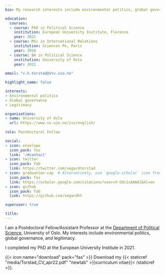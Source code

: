 ```yaml
---
bio: My research interests include environmental politics, global governance and legitimacy.

education:
  courses:
  - course: PhD in Political Science
    institution: European University Institute, Florence
    year: 2021
  - course: MSc in International Relations
    institution: Sciences Po, Paris
    year: 2016
  - course: BA in Political Science
    institution: University of Oslo
    year: 2011
    
email: "v.h.torstad@stv.uio.no"

highlight_name: false

interests:
- Environmental politics
- Global governance
- Legitimacy

organizations:
- name: University of Oslo
  url: https://www.sv.uio.no/isv/english/
  
role: Postdoctoral Fellow

social:
- icon: envelope
  icon_pack: fas
  link: '/#contact'
- icon: twitter
  icon_pack: fab
  link: https://twitter.com/vegardtorstad
- icon: graduation-cap  # Alternatively, use `google-scholar` icon from `ai` icon pack
  icon_pack: fas
  link: https://scholar.google.com/citations?user=V-G9c1cAAAAJ&hl=en
- icon: github
  icon_pack: fab
  link: https://github.com/vegardht

superuser: true

title: 
---
```

I am a Postdoctoral Fellow/Assistant Professor at the [Department of Political Science](https://www.sv.uio.no/isv/english/), University of Oslo. My interests include environmental politics, global governance, and legitimacy. 

I completed my PhD at the European University Institute in 2021.

{{< icon name="download" pack="fas" >}} Download my {{< staticref "media/Torstad_CV_apr22.pdf" "newtab" >}}curriculum vitae{{< /staticref >}}.
